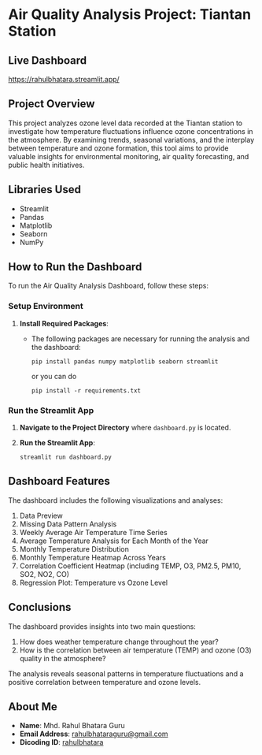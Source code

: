 # Air Quality Analysis Project: Tiantan Station

## Live Dashboard
https://rahulbhatara.streamlit.app/

## Project Overview
This project analyzes ozone level data recorded at the Tiantan station to investigate how temperature fluctuations influence ozone concentrations in the atmosphere. By examining trends, seasonal variations, and the interplay between temperature and ozone formation, this tool aims to provide valuable insights for environmental monitoring, air quality forecasting, and public health initiatives.

## Libraries Used
- Streamlit
- Pandas
- Matplotlib
- Seaborn
- NumPy

## How to Run the Dashboard

To run the Air Quality Analysis Dashboard, follow these steps:

### Setup Environment

1. **Install Required Packages**:
   - The following packages are necessary for running the analysis and the dashboard:
     ```
     pip install pandas numpy matplotlib seaborn streamlit
     ```

     or you can do
     ```
     pip install -r requirements.txt
     ```

### Run the Streamlit App

1. **Navigate to the Project Directory** where `dashboard.py` is located.

2. **Run the Streamlit App**:
    ```
    streamlit run dashboard.py
    ```

## Dashboard Features

The dashboard includes the following visualizations and analyses:

1. Data Preview
2. Missing Data Pattern Analysis
3. Weekly Average Air Temperature Time Series
4. Average Temperature Analysis for Each Month of the Year
5. Monthly Temperature Distribution
6. Monthly Temperature Heatmap Across Years
7. Correlation Coefficient Heatmap (including TEMP, O3, PM2.5, PM10, SO2, NO2, CO)
8. Regression Plot: Temperature vs Ozone Level

## Conclusions

The dashboard provides insights into two main questions:

1. How does weather temperature change throughout the year?
2. How is the correlation between air temperature (TEMP) and ozone (O3) quality in the atmosphere?

The analysis reveals seasonal patterns in temperature fluctuations and a positive correlation between temperature and ozone levels.

## About Me
- **Name**: Mhd. Rahul Bhatara Guru
- **Email Address**: rahulbhataraguru@gmail.com
- **Dicoding ID**: [rahulbhatara](https://www.dicoding.com/users/rahulbhatara)
